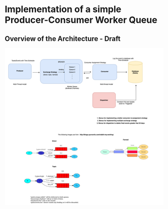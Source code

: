 # Implementation of a simple Producer-Consumer Worker Queue

## Overview of the Architecture - Draft

![Alt text](Rabbit-MQ-Lite-V1.png?raw=true "Architecture")